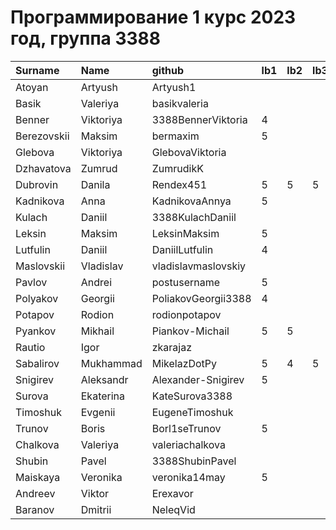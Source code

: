 # Программирование 1 курс 2023 год, группа 3388

| Surname     | Name      | github              | lb1   | lb2   | lb3   | lb4   | cw   |
|:------------|:----------|:--------------------|:------|:------|:------|:------|:-----|
| Atoyan      | Artyush   | Artyush1            |       |       |       |       |      |
| Basik       | Valeriya  | basikvaleria        |       |       |       |       |      |
| Benner      | Viktoriya | 3388BennerViktoria  |   4   |       |       |       |      |
| Berezovskii | Maksim    | bermaxim            |   5   |       |       |       |      |
| Glebova     | Viktoriya | GlebovaViktoria     |       |       |       |       |      |
| Dzhavatova  | Zumrud    | ZumrudikK           |       |       |       |       |      |
| Dubrovin    | Danila    | Rendex451           |   5   |   5   |   5   |       |      |
| Kadnikova   | Anna      | KadnikovaAnnya      |   5   |       |       |       |      |
| Kulach      | Daniil    | 3388KulachDaniil    |       |       |       |       |      |
| Leksin      | Maksim    | LeksinMaksim        |   5   |       |       |       |      |
| Lutfulin    | Daniil    | DaniilLutfulin      |   4   |       |       |       |      |
| Maslovskii  | Vladislav | vladislavmaslovskiy |       |       |       |       |      |
| Pavlov      | Andrei    | postusername        |   5   |       |       |       |      |
| Polyakov    | Georgii   | PoliakovGeorgii3388 |   4   |       |       |       |      |
| Potapov     | Rodion    | rodionpotapov       |       |       |       |       |      |
| Pyankov     | Mikhail   | Piankov-Michail     |   5   |   5   |       |       |      |
| Rautio      | Igor      | zkarajaz            |       |       |       |       |      |
| Sabalirov   | Mukhammad | MikelazDotPy        |   5   |   4   |   5   |       |      |
| Snigirev    | Aleksandr | Alexander-Snigirev  |   5   |       |       |       |      |
| Surova      | Ekaterina | KateSurova3388      |       |       |       |       |      |
| Timoshuk    | Evgenii   | EugeneTimoshuk      |       |       |       |       |      |
| Trunov      | Boris     | Borl1seTrunov       |   5   |       |       |       |      |
| Chalkova    | Valeriya  | valeriachalkova     |       |       |       |       |      |
| Shubin      | Pavel     | 3388ShubinPavel     |       |       |       |       |      |
| Maiskaya    | Veronika  | veronika14may       |   5   |       |       |       |      |
| Andreev     | Viktor    | Erexavor            |       |       |       |       |      |
| Baranov     | Dmitrii   | NeleqVid            |       |       |       |       |      |
